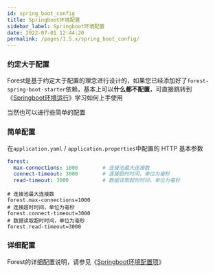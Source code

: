 ```yaml
---
id: spring_boot_config
title: Springboot环境配置
sidebar_label: Springboot环境配置
date: 2022-07-01 12:44:20
permalink: /pages/1.5.x/spring_boot_config/
---
```


### 约定大于配置

Forest是基于约定大于配置的理念进行设计的，如果您已经添加好了`forest-spring-boot-starter`依赖，基本上可以<b>什么都不配置</b>，可直接跳转到《[Springboot环境运行](docs/1.5.x文档/020.入门/004.spring_boot_usage.md)》学习如何上手使用

当然也可以进行些简单的配置

### 简单配置

在`application.yaml` / `application.properties`中配置的 HTTP 基本参数

<Tabs>
<TabItem value="Yaml" label="Yaml" default>

```yaml
forest:
  max-connections: 1000        # 连接池最大连接数
  connect-timeout: 3000        # 连接超时时间，单位为毫秒
  read-timeout: 3000           # 数据读取超时时间，单位为毫秒
```

</TabItem>
<TabItem value="Properties" label="Properties">

```properties
# 连接池最大连接数
forest.max-connections=1000
# 连接超时时间，单位为毫秒
forest.connect-timeout=3000
# 数据读取超时时间，单位为毫秒
forest.read-timeout=3000
```
</TabItem>
</Tabs>


### 详细配置

Forest的详细配置说明，请参见《[Springboot环境配置项](config/spring_boot_config)》
